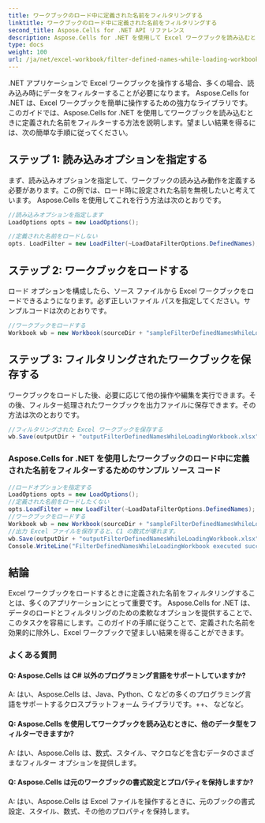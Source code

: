 ```yaml
---
title: ワークブックのロード中に定義された名前をフィルタリングする
linktitle: ワークブックのロード中に定義された名前をフィルタリングする
second_title: Aspose.Cells for .NET API リファレンス
description: Aspose.Cells for .NET を使用して Excel ワークブックを読み込むときに、定義された名前をフィルターする方法を学びます。
type: docs
weight: 100
url: /ja/net/excel-workbook/filter-defined-names-while-loading-workbook/
---
```

.NET アプリケーションで Excel ワークブックを操作する場合、多くの場合、読み込み時にデータをフィルターすることが必要になります。 Aspose.Cells for .NET は、Excel ワークブックを簡単に操作するための強力なライブラリです。このガイドでは、Aspose.Cells for .NET を使用してワークブックを読み込むときに定義された名前をフィルターする方法を説明します。望ましい結果を得るには、次の簡単な手順に従ってください。

## ステップ 1: 読み込みオプションを指定する

まず、読み込みオプションを指定して、ワークブックの読み込み動作を定義する必要があります。この例では、ロード時に設定された名前を無視したいと考えています。 Aspose.Cells を使用してこれを行う方法は次のとおりです。

```csharp
//読み込みオプションを指定します
LoadOptions opts = new LoadOptions();

//定義された名前をロードしない
opts. LoadFilter = new LoadFilter(~LoadDataFilterOptions.DefinedNames);
```

## ステップ 2: ワークブックをロードする

ロード オプションを構成したら、ソース ファイルから Excel ワークブックをロードできるようになります。必ず正しいファイル パスを指定してください。サンプルコードは次のとおりです。

```csharp
//ワークブックをロードする
Workbook wb = new Workbook(sourceDir + "sampleFilterDefinedNamesWhileLoadingWorkbook.xlsx", opts);
```

## ステップ 3: フィルタリングされたワークブックを保存する

ワークブックをロードした後、必要に応じて他の操作や編集を実行できます。その後、フィルター処理されたワークブックを出力ファイルに保存できます。その方法は次のとおりです。

```csharp
//フィルタリングされた Excel ワークブックを保存する
wb.Save(outputDir + "outputFilterDefinedNamesWhileLoadingWorkbook.xlsx");
```

### Aspose.Cells for .NET を使用したワークブックのロード中に定義された名前をフィルターするためのサンプル ソース コード 
```csharp
//ロードオプションを指定する
LoadOptions opts = new LoadOptions();
//定義された名前をロードしたくない
opts.LoadFilter = new LoadFilter(~LoadDataFilterOptions.DefinedNames);
//ワークブックをロードする
Workbook wb = new Workbook(sourceDir + "sampleFilterDefinedNamesWhileLoadingWorkbook.xlsx", opts);
//出力 Excel ファイルを保存すると、C1 の数式が壊れます。
wb.Save(outputDir + "outputFilterDefinedNamesWhileLoadingWorkbook.xlsx");
Console.WriteLine("FilterDefinedNamesWhileLoadingWorkbook executed successfully.");
```

## 結論

Excel ワークブックをロードするときに定義された名前をフィルタリングすることは、多くのアプリケーションにとって重要です。 Aspose.Cells for .NET は、データのロードとフィルタリングのための柔軟なオプションを提供することで、このタスクを容易にします。このガイドの手順に従うことで、定義された名前を効果的に除外し、Excel ワークブックで望ましい結果を得ることができます。


### よくある質問

#### Q: Aspose.Cells は C# 以外のプログラミング言語をサポートしていますか?
    
A: はい、Aspose.Cells は、Java、Python、C などの多くのプログラミング言語をサポートするクロスプラットフォーム ライブラリです。++、 などなど。

#### Q: Aspose.Cells を使用してワークブックを読み込むときに、他のデータ型をフィルターできますか?
    
A: はい、Aspose.Cells は、数式、スタイル、マクロなどを含むデータのさまざまなフィルター オプションを提供します。

#### Q: Aspose.Cells は元のワークブックの書式設定とプロパティを保持しますか?
    
A: はい、Aspose.Cells は Excel ファイルを操作するときに、元のブックの書式設定、スタイル、数式、その他のプロパティを保持します。
